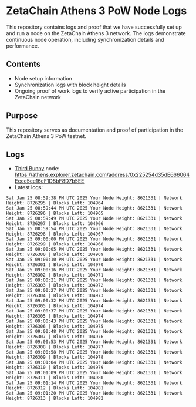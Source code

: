 # ZetaChain Athens 3 PoW Node Logs
This repository contains logs and proof that we have successfully set up and run a node on the ZetaChain Athens 3 network. The logs demonstrate continuous node operation, including synchronization details and performance.

## Contents
- Node setup information
- Synchronization logs with block height details
- Ongoing proof of work logs to verify active participation in the ZetaChain network

## Purpose
This repository serves as documentation and proof of participation in the ZetaChain Athens 3 PoW testnet.

## Logs

- [Third Bunny](https://thirdbunny.xyz/) node: https://athens.explorer.zetachain.com/address/0x225254d35dE666064Eccc5ce16eF1D8bF8D7b5EE
- Latest logs:
```
Sat Jan 25 08:59:38 PM UTC 2025 Your Node Height: 8621331 | Network Height: 8726295 | Blocks Left: 104964
Sat Jan 25 08:59:44 PM UTC 2025 Your Node Height: 8621331 | Network Height: 8726296 | Blocks Left: 104965
Sat Jan 25 08:59:49 PM UTC 2025 Your Node Height: 8621331 | Network Height: 8726297 | Blocks Left: 104966
Sat Jan 25 08:59:54 PM UTC 2025 Your Node Height: 8621331 | Network Height: 8726298 | Blocks Left: 104967
Sat Jan 25 09:00:00 PM UTC 2025 Your Node Height: 8621331 | Network Height: 8726299 | Blocks Left: 104968
Sat Jan 25 09:00:05 PM UTC 2025 Your Node Height: 8621331 | Network Height: 8726300 | Blocks Left: 104969
Sat Jan 25 09:00:10 PM UTC 2025 Your Node Height: 8621331 | Network Height: 8726301 | Blocks Left: 104970
Sat Jan 25 09:00:16 PM UTC 2025 Your Node Height: 8621331 | Network Height: 8726302 | Blocks Left: 104971
Sat Jan 25 09:00:21 PM UTC 2025 Your Node Height: 8621331 | Network Height: 8726303 | Blocks Left: 104972
Sat Jan 25 09:00:27 PM UTC 2025 Your Node Height: 8621331 | Network Height: 8726304 | Blocks Left: 104973
Sat Jan 25 09:00:32 PM UTC 2025 Your Node Height: 8621331 | Network Height: 8726305 | Blocks Left: 104974
Sat Jan 25 09:00:37 PM UTC 2025 Your Node Height: 8621331 | Network Height: 8726305 | Blocks Left: 104974
Sat Jan 25 09:00:43 PM UTC 2025 Your Node Height: 8621331 | Network Height: 8726306 | Blocks Left: 104975
Sat Jan 25 09:00:48 PM UTC 2025 Your Node Height: 8621331 | Network Height: 8726307 | Blocks Left: 104976
Sat Jan 25 09:00:53 PM UTC 2025 Your Node Height: 8621331 | Network Height: 8726308 | Blocks Left: 104977
Sat Jan 25 09:00:58 PM UTC 2025 Your Node Height: 8621331 | Network Height: 8726309 | Blocks Left: 104978
Sat Jan 25 09:01:04 PM UTC 2025 Your Node Height: 8621331 | Network Height: 8726310 | Blocks Left: 104979
Sat Jan 25 09:01:09 PM UTC 2025 Your Node Height: 8621331 | Network Height: 8726311 | Blocks Left: 104980
Sat Jan 25 09:01:14 PM UTC 2025 Your Node Height: 8621331 | Network Height: 8726312 | Blocks Left: 104981
Sat Jan 25 09:01:20 PM UTC 2025 Your Node Height: 8621331 | Network Height: 8726313 | Blocks Left: 104982
```
